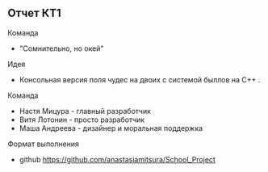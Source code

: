 ## Отчет КТ1

Команда 
- "Сомнительно, но окей"

Идея
- Консольная версия поля чудес на двоих с системой быллов на C++ .

Команда

- Настя Мицура - главный разработчик
- Витя Лотонин - просто разработчик
- Маша Андреева - дизайнер и моральная поддержка

Формат выполнения
- github https://github.com/anastasiamitsura/School_Project
